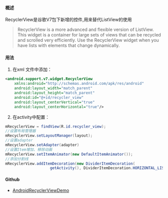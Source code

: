 #### 概述

RecyclerView是谷歌V7包下新增的控件,用来替代ListView的使用

> RecyclerView is a more advanced and flexible version of ListView. This widget is a container for large sets of views that can be recycled and scrolled very efficiently. Use the RecyclerView widget when you have lists with elements that change dynamically. 

#### 用法

1. 在xml 文件中添加：

```xml
<android.support.v7.widget.RecyclerView
    xmlns:android="http://schemas.android.com/apk/res/android"
    android:layout_width="match_parent"
    android:layout_height="match_parent"
    android:id="@+id/recycler_view"
    android:layout_centerVertical="true"
    android:layout_centerHorizontal="true"/>
```

2. 在activity中配置：

```java
mRecyclerView = findView(R.id.recycler_view);
//设置布局管理器
mRecyclerView.setLayoutManager(layout);
//设置adapter
mRecyclerView.setAdapter(adapter)
//设置Item增加、移除动画
mRecyclerView.setItemAnimator(new DefaultItemAnimator());
//添加分割线
mRecyclerView.addItemDecoration(new DividerItemDecoration(
             		getActivity(), DividerItemDecoration.HORIZONTAL_LIST));
```



#### Github

- [AndroidRecyclerViewDemo](https://github.com/Frank-Zhu/AndroidRecyclerViewDemo)